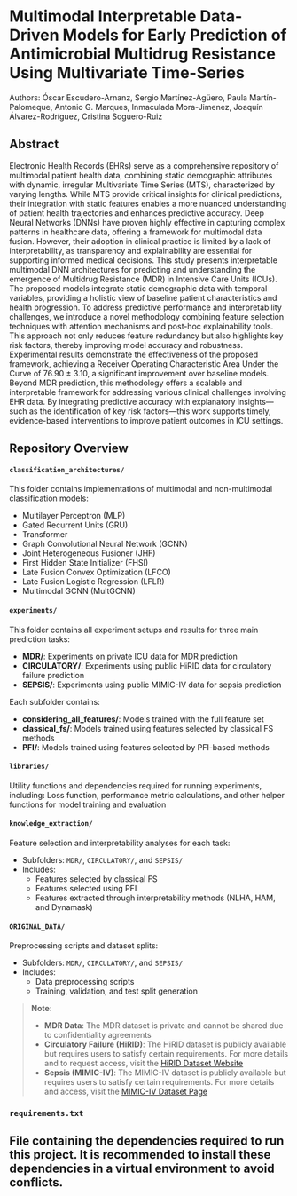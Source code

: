 # Multimodal Interpretable Data-Driven Models for Early Prediction of Antimicrobial Multidrug Resistance Using Multivariate Time-Series

Authors: Óscar Escudero-Arnanz, Sergio Martínez-Agüero, Paula Martín-Palomeque, Antonio G. Marques, Inmaculada Mora-Jimenez, Joaquín Álvarez-Rodríguez, Cristina Soguero-Ruiz

## Abstract
Electronic Health Records (EHRs) serve as a comprehensive repository of multimodal patient health data, combining static demographic attributes with dynamic, irregular Multivariate Time Series (MTS), characterized by varying lengths. While MTS provide critical insights for clinical predictions, their integration with static features enables a more nuanced understanding of patient health trajectories and enhances predictive accuracy. Deep Neural Networks (DNNs) have proven highly effective in capturing complex patterns in healthcare data, offering a framework for multimodal data fusion. However, their adoption in clinical practice is limited by a lack of interpretability, as transparency and explainability are essential for supporting informed medical decisions. This study presents interpretable multimodal DNN architectures for predicting and understanding the emergence of Multidrug Resistance (MDR) in Intensive Care Units (ICUs). The proposed models integrate static demographic data with temporal variables, providing a holistic view of baseline patient characteristics and health progression. To address predictive performance and interpretability challenges, we introduce a novel methodology combining feature selection techniques with attention mechanisms and post-hoc explainability tools. This approach not only reduces feature redundancy but also highlights key risk factors, thereby improving model accuracy and robustness. Experimental results demonstrate the effectiveness of the proposed framework, achieving a Receiver Operating Characteristic Area Under the Curve of 76.90 $\pm$ 3.10, a significant improvement over baseline models. Beyond MDR prediction, this methodology offers a scalable and interpretable framework for addressing various clinical challenges involving EHR data. By integrating predictive accuracy with explanatory insights—such as the identification of key risk factors—this work supports timely, evidence-based interventions to improve patient outcomes in ICU settings.

## Repository Overview

#### **`classification_architectures/`**
This folder contains implementations of multimodal and non-multimodal classification models:

- Multilayer Perceptron (MLP)
- Gated Recurrent Units (GRU)
- Transformer
- Graph Convolutional Neural Network (GCNN)
- Joint Heterogeneous Fusioner (JHF)
- First Hidden State Initializer (FHSI)
- Late Fusion Convex Optimization (LFCO)
- Late Fusion Logistic Regression (LFLR)
- Multimodal GCNN (MultGCNN)

#### **`experiments/`**
This folder contains all experiment setups and results for three main prediction tasks:
- **MDR/**: Experiments on private ICU data for MDR prediction
- **CIRCULATORY/**: Experiments using public HiRID data for circulatory failure prediction
- **SEPSIS/**: Experiments using public MIMIC-IV data for sepsis prediction

Each subfolder contains:
  - **considering_all_features/**: Models trained with the full feature set
  - **classical_fs/**: Models trained using features selected by classical FS methods
  - **PFI/**: Models trained using features selected by PFI-based methods

#### **`libraries/`**
Utility functions and dependencies required for running experiments, including: Loss function, performance metric calculations, and other helper functions for model training and evaluation

#### **`knowledge_extraction/`**
Feature selection and interpretability analyses for each task:
- Subfolders: `MDR/`, `CIRCULATORY/`, and `SEPSIS/`
- Includes:
  - Features selected by classical FS
  - Features selected using PFI
  - Features extracted through interpretability methods (NLHA, HAM, and Dynamask)

#### **`ORIGINAL_DATA/`**
Preprocessing scripts and dataset splits:
- Subfolders: `MDR/`, `CIRCULATORY/`, and `SEPSIS/`
- Includes:
  - Data preprocessing scripts
  - Training, validation, and test split generation

>  **Note**:  
> - **MDR Data**: The MDR dataset is private and cannot be shared due to confidentiality agreements 
> - **Circulatory Failure (HiRID)**: The HiRID dataset is publicly available but requires users to satisfy certain requirements. For more details and to request access, visit the [HiRID Dataset Website](https://physionet.org/content/hirid/1.1.1/)
> - **Sepsis (MIMIC-IV)**: The MIMIC-IV dataset is publicly available but requires users to satisfy certain requirements. For more details and access, visit the [MIMIC-IV Dataset Page](https://physionet.org/content/temporal-respiratory-support/1.0.0/)

### **`requirements.txt`**
File containing the dependencies required to run this project. It is recommended to install these dependencies in a virtual environment to avoid conflicts.
---
